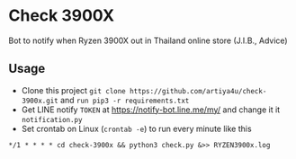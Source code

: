 # Check 3900X
Bot to notify when Ryzen 3900X out in Thailand online store (J.I.B., Advice)

## Usage
- Clone this project `git clone https://github.com/artiya4u/check-3900x.git` and `run pip3 -r requirements.txt`
- Get LINE notify `TOKEN` at https://notify-bot.line.me/my/ and change it it `notification.py`
- Set crontab on Linux (`crontab -e`) to run every minute like this
```crontab
*/1 * * * * cd check-3900x && python3 check.py &>> RYZEN3900x.log
```